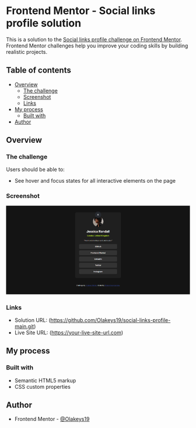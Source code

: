 # Frontend Mentor - Social links profile solution

This is a solution to the [Social links profile challenge on Frontend Mentor](https://www.frontendmentor.io/challenges/social-links-profile-UG32l9m6dQ). Frontend Mentor challenges help you improve your coding skills by building realistic projects.

## Table of contents

- [Overview](#overview)
  - [The challenge](#the-challenge)
  - [Screenshot](#screenshot)
  - [Links](#links)
- [My process](#my-process)
  - [Built with](#built-with)
- [Author](#author)

## Overview

### The challenge

Users should be able to:

- See hover and focus states for all interactive elements on the page

### Screenshot

![](/social-screenshot.png)

### Links

- Solution URL: (https://github.com/Olakeys19/social-links-profile-main.git)
- Live Site URL: (https://your-live-site-url.com)

## My process

### Built with

- Semantic HTML5 markup
- CSS custom properties

## Author

- Frontend Mentor - [@Olakeys19](https://www.frontendmentor.io/profile/olakeys19)
